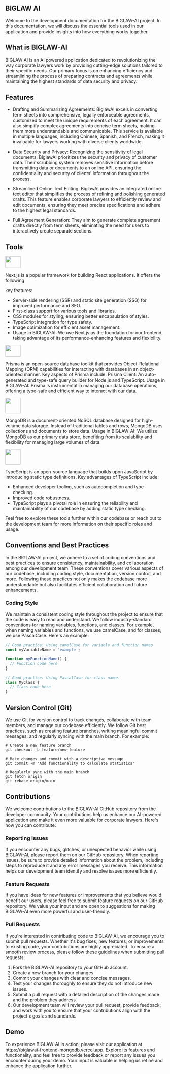 ## BIGLAW AI

Welcome to the development documentation for the BIGLAW-AI project. In this documentation, we will discuss the essential tools used in our application and provide insights into how everything works together.

## What is BIGLAW-AI
BIGLAW AI is an AI powered application dedicated to revolutionizing the way corporate lawyers work by providing cutting-edge solutions tailored to their specific needs. Our primary focus is on enhancing efficiency and streamlining the process of preparing contracts and agreements while maintaining the highest standards of data security and privacy.

## Features
- Drafting and Summarizing Agreements: BiglawAI excels in converting term sheets into comprehensive, legally enforceable agreements, customized to meet the unique requirements of each agreement. It can also simplify complex agreements into concise term sheets, making them more understandable and communicable. This service is available in multiple languages, including Chinese, Spanish, and French, making it invaluable for lawyers working with diverse clients worldwide.
  
- Data Security and Privacy: Recognizing the sensitivity of legal documents, BiglawAI prioritizes the security and privacy of customer data. Their scrubbing system removes sensitive information before transmitting data or documents to an online API, ensuring the confidentiality and security of clients' information throughout the process.

- Streamlined Online Text Editing: BiglawAI provides an integrated online text editor that simplifies the process of refining and polishing generated drafts. This feature enables corporate lawyers to efficiently review and edit documents, ensuring they meet precise specifications and adhere to the highest legal standards.

- Full Agreement Generation: They aim to generate complete agreement drafts directly from term sheets, eliminating the need for users to interactively create separate sections.


## Tools

<img src="https://github.com/Abdulhamid97Mousa/biglawai_frontend_mongodb/assets/80536675/c7788dcb-1587-49e9-8fa3-3e612201edea" width="48" height="36">

Next.js is a popular framework for building React applications. It offers the following

key features:
- Server-side rendering (SSR) and static site generation (SSG) for improved performance and SEO.
- First-class support for various tools and libraries.
- CSS modules for styling, ensuring better encapsulation of styles.
- TypeScript integration for type safety.
- Image optimization for efficient asset management.
- Usage in BIGLAW-AI: We use Next.js as the foundation for our frontend, taking advantage of its performance-enhancing features and flexibility.

<img src="https://github.com/Abdulhamid97Mousa/biglawai_frontend_mongodb/assets/80536675/d49e9ccc-f3b2-43b4-9afa-cdc1d1be8e96" width="48" height="36">

Prisma is an open-source database toolkit that provides Object-Relational Mapping (ORM) capabilities for interacting with databases in an object-oriented manner. Key aspects of Prisma include:
Prisma Client: An auto-generated and type-safe query builder for Node.js and TypeScript.
Usage in BIGLAW-AI: Prisma is instrumental in managing our database operations, offering a type-safe and efficient way to interact with our data.

<img src="https://github.com/Abdulhamid97Mousa/biglawai_frontend_mongodb/assets/80536675/01c55ec9-95c8-44e0-8d51-1d7461a19e2d" width="48" height="48">

MongoDB is a document-oriented NoSQL database designed for high-volume data storage. Instead of traditional tables and rows, MongoDB uses collections and documents to store data.
Usage in BIGLAW-AI: We utilize MongoDB as our primary data store, benefiting from its scalability and flexibility for managing large volumes of data.

<img src="https://github.com/Abdulhamid97Mousa/biglawai_frontend_mongodb/assets/80536675/b255bb0a-17fd-4346-9b19-d004a2d7abb4" width="48" height="48">

TypeScript is an open-source language that builds upon JavaScript by introducing static type definitions. Key advantages of TypeScript include:
- Enhanced developer tooling, such as autocompletion and type checking.
- Improved code robustness.
- TypeScript plays a pivotal role in ensuring the reliability and maintainability of our codebase by adding static type checking.

Feel free to explore these tools further within our codebase or reach out to the development team for more information on their specific roles and usage.



## Conventions and Best Practices
In the BIGLAW-AI project, we adhere to a set of coding conventions and best practices to ensure consistency, maintainability, and collaboration among our development team. These conventions cover various aspects of our codebase, including coding style, documentation, version control, and more. Following these practices not only makes the codebase more understandable but also facilitates efficient collaboration and future enhancements.

### Coding Style
We maintain a consistent coding style throughout the project to ensure that the code is easy to read and understand. We follow industry-standard conventions for naming variables, functions, and classes. For example, when naming variables and functions, we use camelCase, and for classes, we use PascalCase. Here's an example:


```javascript
// Good practice: Using camelCase for variable and function names
const myVariableName = 'example';

function myFunctionName() {
  // Function code here
}

// Good practice: Using PascalCase for class names
class MyClass {
  // Class code here
}
```


## Version Control (Git)
We use Git for version control to track changes, collaborate with team members, and manage our codebase efficiently. We follow Git best practices, such as creating feature branches, writing meaningful commit messages, and regularly syncing with the main branch. For example:

```shell
# Create a new feature branch
git checkout -b feature/new-feature

# Make changes and commit with a descriptive message
git commit -m "Add functionality to calculate statistics"

# Regularly sync with the main branch
git fetch origin
git rebase origin/main
```

## Contributions
We welcome contributions to the BIGLAW-AI GitHub repository from the developer community. Your contributions help us enhance our AI-powered application and make it even more valuable for corporate lawyers. Here's how you can contribute:

### Reporting Issues
If you encounter any bugs, glitches, or unexpected behavior while using BIGLAW-AI, please report them on our GitHub repository. When reporting issues, be sure to provide detailed information about the problem, including steps to reproduce it and any error messages you receive. This information helps our development team identify and resolve issues more efficiently.

### Feature Requests
If you have ideas for new features or improvements that you believe would benefit our users, please feel free to submit feature requests on our GitHub repository. We value your input and are open to suggestions for making BIGLAW-AI even more powerful and user-friendly.

### Pull Requests
If you're interested in contributing code to BIGLAW-AI, we encourage you to submit pull requests. Whether it's bug fixes, new features, or improvements to existing code, your contributions are highly appreciated. To ensure a smooth review process, please follow these guidelines when submitting pull requests:

1. Fork the BIGLAW-AI repository to your GitHub account.
2. Create a new branch for your changes.
3. Commit your changes with clear and concise messages.
4. Test your changes thoroughly to ensure they do not introduce new issues.
5. Submit a pull request with a detailed description of the changes made and the problem they address.
6. Our development team will review your pull request, provide feedback, and work with you to ensure that your contributions align with the project's goals and standards.


## Demo
To experience BIGLAW-AI in action, please visit our application at https://biglawai-frontend-mongodb.vercel.app. Explore its features and functionality, and feel free to provide feedback or report any issues you encounter during your demo. Your input is valuable in helping us refine and enhance the application further.


